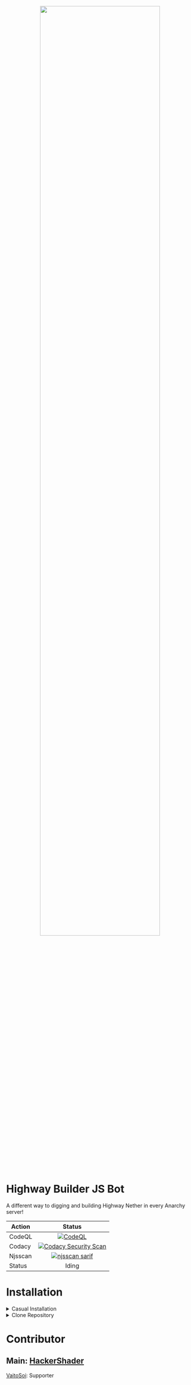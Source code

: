 <p align="center">
    <img src="https://cdn.discordapp.com/attachments/745095165554851922/978514447716990976/unknown.png" style="width: 80%" alt="">
</p>

# **Highway Builder JS Bot**

A different way to digging and building Highway Nether in every Anarchy server!

| Action  |                                                                                        Status                                                                                         |
|---------|:-------------------------------------------------------------------------------------------------------------------------------------------------------------------------------------:|
| CodeQL  |  [![CodeQL](https://github.com/HackerShader/HighwayBot/actions/workflows/codeql.yml/badge.svg?branch=main)](https://github.com/HackerShader/HighwayBot/actions/workflows/codeql.yml)  |
| Codacy  | [![Codacy Security Scan](https://github.com/HackerShader/HighwayBot/actions/workflows/codacy.yml/badge.svg)](https://github.com/HackerShader/HighwayBot/actions/workflows/codacy.yml) |
| Njsscan |   [![njsscan sarif](https://github.com/HackerShader/HighwayBot/actions/workflows/njsscan.yml/badge.svg)](https://github.com/HackerShader/HighwayBot/actions/workflows/njsscan.yml)    |
| Status  |                                                                                         Iding                                                                                         |

# Installation

<details> 
    <summary>Casual Installation</summary>

> Download zip file: https://github.com/HackerShader/HighwayBot/archive/refs/heads/installer.zip

> For Windows OS: execute installer.vbs

> For manual users: node installer.js or execute installer.sh

</details>

<details> 
    <summary>Clone Repository</summary>

```
git clone https://github.com/HackerShader/HighwayBot.git
```
After cloned, using:
```
npm install
```
</details>

#  Contributor
## Main: [HackerShader](https://github.com/HackerShader)
   [VaitoSoi](https://github.com/VaitoSoi): Supporter